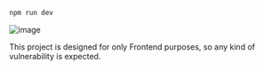 
```bash
npm run dev

```
![image](https://github.com/glaucc/bookstore-app/assets/88508824/3eb52ea2-1a0f-48e6-9e83-6fe1fe43e70a)

This project is designed for only Frontend purposes, so any kind of vulnerability is expected.
